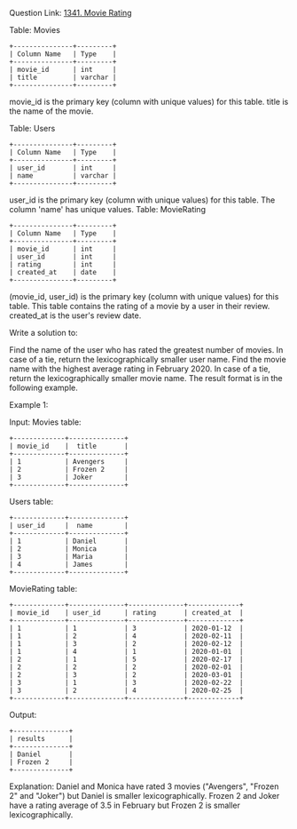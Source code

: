 Question Link: [1341. Movie Rating](https://leetcode.com/problems/movie-rating/?envType=study-plan-v2&envId=top-sql-50)

Table: Movies

```
+---------------+---------+
| Column Name   | Type    |
+---------------+---------+
| movie_id      | int     |
| title         | varchar |
+---------------+---------+
```

movie_id is the primary key (column with unique values) for this table.
title is the name of the movie.

Table: Users

```
+---------------+---------+
| Column Name   | Type    |
+---------------+---------+
| user_id       | int     |
| name          | varchar |
+---------------+---------+
```

user_id is the primary key (column with unique values) for this table.
The column 'name' has unique values.
Table: MovieRating

```
+---------------+---------+
| Column Name   | Type    |
+---------------+---------+
| movie_id      | int     |
| user_id       | int     |
| rating        | int     |
| created_at    | date    |
+---------------+---------+
```

(movie_id, user_id) is the primary key (column with unique values) for this table.
This table contains the rating of a movie by a user in their review.
created_at is the user's review date.

Write a solution to:

Find the name of the user who has rated the greatest number of movies. In case of a tie, return the lexicographically smaller user name.
Find the movie name with the highest average rating in February 2020. In case of a tie, return the lexicographically smaller movie name.
The result format is in the following example.

Example 1:

Input:
Movies table:

```
+-------------+--------------+
| movie_id    |  title       |
+-------------+--------------+
| 1           | Avengers     |
| 2           | Frozen 2     |
| 3           | Joker        |
+-------------+--------------+
```

Users table:

```
+-------------+--------------+
| user_id     |  name        |
+-------------+--------------+
| 1           | Daniel       |
| 2           | Monica       |
| 3           | Maria        |
| 4           | James        |
+-------------+--------------+
```

MovieRating table:

```
+-------------+--------------+--------------+-------------+
| movie_id    | user_id      | rating       | created_at  |
+-------------+--------------+--------------+-------------+
| 1           | 1            | 3            | 2020-01-12  |
| 1           | 2            | 4            | 2020-02-11  |
| 1           | 3            | 2            | 2020-02-12  |
| 1           | 4            | 1            | 2020-01-01  |
| 2           | 1            | 5            | 2020-02-17  |
| 2           | 2            | 2            | 2020-02-01  |
| 2           | 3            | 2            | 2020-03-01  |
| 3           | 1            | 3            | 2020-02-22  |
| 3           | 2            | 4            | 2020-02-25  |
+-------------+--------------+--------------+-------------+
```

Output:

```
+--------------+
| results      |
+--------------+
| Daniel       |
| Frozen 2     |
+--------------+
```

Explanation:
Daniel and Monica have rated 3 movies ("Avengers", "Frozen 2" and "Joker") but Daniel is smaller lexicographically.
Frozen 2 and Joker have a rating average of 3.5 in February but Frozen 2 is smaller lexicographically.

